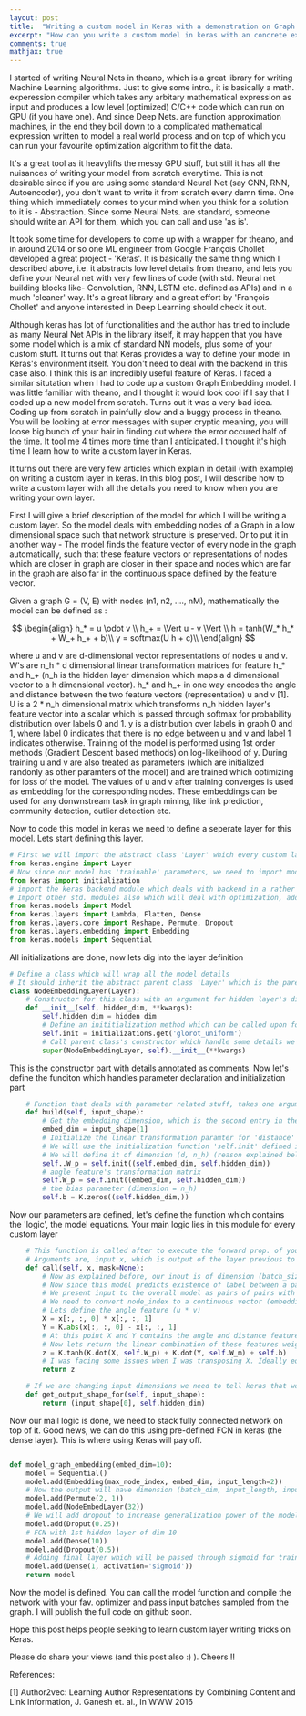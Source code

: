 ```yaml
---
layout: post
title:  "Writing a custom model in Keras with a demonstration on Graph Embedding problem"
excerpt: "How can you write a custom model in keras with an concrete example for Graph Embedding problem"
comments: true
mathjax: true
---
```


I started of writing Neural Nets in theano, which is a great library for writing Machine Learning algorithms. Just to give some intro.,  it is basically a math. experession compiler which takes any arbitary mathematical expression as input and produces a low level (optimized) C/C++ code which can run on GPU (if you have one). And since Deep Nets. are function approximation machines, in the end they boil down to a complicated mathematical expression written to model a real world process and on top of which you can run your favourite optimization algorithm to fit the data. 

It's a great tool as it heavylifts the messy GPU stuff, but still it has all the nuisances of writing your model from scratch everytime. This is not desirable since if you are using some standard Neural Net (say CNN, RNN, Autoencoder), you don't want to write it from scratch every damn time. One thing which immediately comes to your mind when you think for a solution to it is - Abstraction. Since some Neural Nets. are standard, someone should write an API for them, which you can call and use 'as is'.

It took some time for developers to come up with a wrapper for theano, and in around 2014 or so one ML engineer from Google François Chollet developed a great project - 'Keras'. It is basically the same thing which I described above, i.e. it abstracts low level details from theano, and lets you define your Neural net with very few lines of code (with std. Neural net building blocks like- Convolution, RNN, LSTM etc. defined as APIs) and in a much 'cleaner' way. It's a great library and a great effort by 'François Chollet' and anyone interested in Deep Learning should check it out. 

Although keras has lot of functionalities and the author has tried to include as many Neural Net APIs in the library itself, it may happen that you have some model which is a mix of standard NN models, plus some of your custom stuff. It turns out that Keras provides a way to define your model in Keras's environment itself. You don't need to deal with the backend in this case also. I think this is an incredibly useful feature of Keras. I faced a similar situtation when I had to code up a custom Graph Embedding model. I was little familiar with theano, and I thought it would look cool if I say that I coded up a new model from scratch. Turns out it was a very bad idea. Coding up from scratch in painfully slow and a buggy process in theano. You will be looking at error messages with super cryptic meaning, you will loose big bunch of your hair in finding out where the error occured half of the time. It tool me 4 times more time than I anticipated. I thought it's high time I learn how to write a custom layer in Keras. 

It turns out there are very few articles which explain in detail (with example) on writing a custom layer in keras. In this blog post, I will describe how to write a custom layer with all the details you need to know when you are writing your own layer. 

First I will give a brief description of the model for which I will be writing a custom layer. So the model deals with embedding nodes of a Graph in a low dimensional space such that network structure is preserved. Or to put it in another way - The model finds the feature vector of every node in the graph automatically, such that these feature vectors or representations of nodes which are closer in graph are closer in their space and nodes which are far in the graph are also far in the continuous space defined by the feature vector.

Given a graph G = (V, E) with nodes (n1, n2, ...., nM), mathematically the model can be defined as :

$$ 
\begin{align}
h_* = u \odot v \\
h_+ = \Vert u - v \Vert \\
h = tanh(W_* h_* + W_+ h_+ + b)\\
y = softmax(U h + c)\\
\end{align}
$$

where u and v are d-dimensional vector representations of nodes u and v. W's are n_h * d dimensional linear transformation matrices for feature h_* and h_+ (n_h is the hidden layer dimension which maps a d dimensional vector to a h dimensional vector). h_* and h_+ in one way encodes the angle and distance between the two feature vectors (representation) u and v [1]. U is a 2 * n_h dimensional matrix which transforms n_h hidden layer's feature vector into a scalar which is passed through softmax for probability distribution over labels 0 and 1. y is a distribution over labels in graph 0 and 1, where label 0 indicates that there is no edge between u and v and label 1 indicates otherwise. Training of the model is performed using 1st order methods (Gradient Descent based methods) on log-likelihood of y. During training u and v are also treated as parameters (which are initialized randonly as other paramters of the model) and are trained which optimizing for loss of the model. The values of u and v after training converges is used as embedding for the corresponding nodes. These embeddings can be used for any donwnstream task in graph mining, like link prediction, community detection, outlier detection etc. 

Now to code this model in keras we need to define a seperate layer for this model. Lets start defining this layer.

```python
# First we will import the abstract class 'Layer' which every custom layer's class should implement
from keras.engine import Layer
# Now since our model has 'trainable' parameters, we need to import module which deals with initialization of them
from keras import initialization
# import the keras backend module which deals with backend in a rather abstract manner
# Import other std. modules also which will deal with optimization, adding Fully Conntected layers for classification etc.
from keras.models import Model
from keras.layers import Lambda, Flatten, Dense
from keras.layers.core import Reshape, Permute, Dropout
from keras.layers.embedding import Embedding
from keras.models import Sequential
```

All initializations are done, now lets dig into the layer definition

```python
# Define a class which will wrap all the model details
# It should inherit the abstract parent class 'Layer' which is the parent class for all layers in Keras
class NodeEmbeddingLayer(Layer):
	# Constructor for this class with an argument for hidden layer's dimensionality which will be passed by user
	def __init__(self, hidden_dim, **kwargs):
		self.hidden_dim = hidden_dim
		# Define an inititialization method which can be called upon for for initializing model parameters
		self.init = initializations.get('glorot_uniform')
		# Call parent class's constructor which handle some details we don't need to worry about
		super(NodeEmbeddingLayer, self).__init__(**kwargs)
```

This is the constructor part with details annotated as comments. Now let's define the funciton which handles parameter declaration and initialization part

```python
	# Function that deals with parameter related stuff, takes one argument, input_shape is usually (batch_size, input_length, input_dimension) but due to some errors I faced d	   # -uring defining model equations I am using input_shape as (batch_size, input_dimension, input_sequence_length)
	def build(self, input_shape):
		# Get the embedding dimension, which is the second entry in the tuple input_shape
		embed_dim = input_shape[1]
		# Initialize the linear transformation paramter for 'distance' feature | u - v|
		# We will use the initialization function 'self.init' defined in the constructor of this class
		# We will define it of dimension (d, n_h) (reason explained below)
		self..W_p = self.init((self.embed_dim, self.hidden_dim))
		# angle feature's transformation matrix
		self.W_p = self.init((embed_dim, self.hidden_dim))
		# the bias parameter (dimension = n_h)
		self.b = K.zeros((self.hidden_dim,))

```

Now our parameters are defined, let's define the function which contains the 'logic', the model equations. Your main logic lies in this module for every custom layer 

```python
	# This function is called after to execute the forward prop. of your model and also all gradients are computed w.r.t the equations defined here
	# Arguments are, input x, which is output of the layer previous to this layer in the overall model. mask is something we will ignore at this moment
	def call(self, x, mask=None):
		# Now as explained before, our inout is of dimension (batch_size, Embedding_dimension, input_sequence_length
		# Now since this model predicts existence of label between a pair of node, input sequence length is just 2
		# We present input to the overall model as pairs of pairs with corresponding labels (node1_index, node2_index, label)
		# We need to convert node_index to a continuous vector (embedding), Embedding layer in Keras handles that. Will come to that part later
		# Lets define the angle feature (u * v) 
		X = x[:, :, 0] * x[:, :, 1]
		Y = K.abs(x[:, :, 0] - x[:, :, 1]
		# At this point X and Y contains the angle and distance feature vector for whole batch (remember we pass input in batches)
		# Now lets return the linear combination of these features weighted by paramters defined above
		z = K.tanh(K.dot(X, self.W_p) + K.dot(Y, self.W_m) + self.b)
		# I was facing some issues when I was transposing X. Ideally equations should be K.dot(W_p, X.T)
		return z

	# If we are changing input dimensions we need to tell keras that we are doing so and what the output dimension is
	def get_output_shape_for(self, input_shape):
		return (input_shape[0], self.hidden_dim)

```

Now our mail logic is done, we need to stack fully connected network on top of it. Good news, we can do this using pre-defined FCN in keras (the dense layer). This is where using Keras will pay off. 

```python

def model_graph_embedding(embed_dim=10):
	model = Sequential()
	model.add(Embedding(max_node_index, embed_dim, input_length=2))
	# Now the output will have dimension (batch_dim, input_length, input_embedding). We will permute last two dimensions as described above
	model.add(Permute(2, 1))
	model.add(NodeEmbedLayer(32))
	# We will add dropout to increase generalization power of the model
	model.add(Droput(0.25))
	# FCN with 1st hidden layer of dim 10
	model.add(Dense(10))
	model.add(Dropout(0.5))
	# Adding final layer which will be passed through sigmoid for training using log-likelihood
	model.add(Dense(1, activation='sigmoid'))
	return model

```

Now the model is defined. You can call the model function and compile the network with your fav. optimizer and pass input batches sampled from the graph. I will publish the full code on github soon. 

Hope this post helps people seeking to learn custom layer writing tricks on Keras. 

Please do share your views (and this post also :) ). Cheers !!


References:

[1] Author2vec: Learning Author Representations by Combining Content and Link Information, J. Ganesh et. al., In WWW 2016






	


